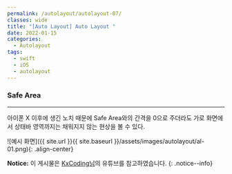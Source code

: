 ```yaml
---
permalink: /autolayout/autolayout-07/
classes: wide
title: "[Auto Layout] Auto Layout "
date: 2022-01-15
categories:
  - Autolayout
tags:
  - swift
  - iOS
  - autolayout
---
```


### Safe Area 

---

아이폰 X 이후에 생긴 노치 때문에 Safe Area와의 간격을 0으로 주더라도 가로 화면에서 상태바 영역까지는 채워지지 않는 현상을 볼 수 있다.

![예시 화면]({{ site.url }}{{ site.baseurl }}/assets/images/autolayout/al-01.png){: .align-center}

**Notice:** 이 게시물은 [KxCoding님](https://www.youtube.com/watch?v=673jZ19WK58)의 유튜브를 참고하였습니다.
{: .notice--info}